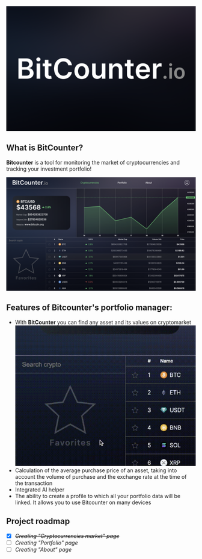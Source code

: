 <img src="./static/Banner.png"/>

## What is BitCounter?

**Bitcounter** is a tool for monitoring the market of cryptocurrencies and tracking your investment portfolio!

<img src="./static/Market page.png" width="622.5px"/>

## Features of Bitcounter's portfolio manager:

- With **BitCounter** you can find any asset and its values on cryptomarket
  ![](./static/Search-algo.gif)
- Calculation of the average purchase price of an asset, taking into account the volume of purchase and the exchange rate at the time of the transaction
- Integrated AI helper
- The ability to create a profile to which all your portfolio data will be linked. It allows you to use Bitcounter on many devices

## Project roadmap

- [x] ~~_Creating "Cryptocurrencies market" page_~~
- [ ] _Creating "Portfolio" page_
- [ ] _Creating "About" page_
